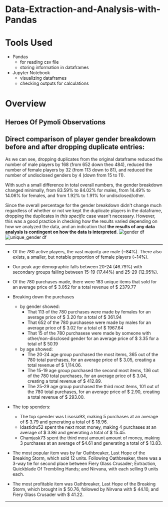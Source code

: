 # Data-Extraction-and-Analysis-with-Pandas

# Tools Used
* Pandas 
    * for reading csv file
    * storing information in dataframes
* Jupyter Notebook
    * visualizing dataframes
    * checking outputs for calculations
    
    
# Overview
## Heroes Of Pymoli Observations
## Direct comparison of player gender breakdown before and after dropping duplicate entries:
As we can see, dropping duplicates from the original dataframe reduced the number of male players by 168 (from 652 down theo 484), reduced the number of female players by 32 (from 113 down to 81), and reduced the number of undisclosed genders by 4 (down from 15 to 11).

With such a small difference in total overall numbers, the gender breakdown changed minimally, from 83.59% to 84.02% for males, from 14.49% to 14.06% for females, and from 1.92% to 1.91% for undisclosed/other.

Since the overall percentage for the gender breakdown didn't change much regardless of whether or not we kept the duplicate players in the dataframe, dropping the duplicates in _this specific_ case wasn't necessary. However, this was a good practice in checking how the results varied depending on how we analyzed the data, and an indication that **the results of any data analysis is contingent on how the data is interpreted**.
![gender df](Images/totalPlayersGender.jpg "Gender Breakdown before dropping duplicate player entries")
![unique_gender df](Images/uniquePlayersGender.jpg "Gender Breakdown after dropping duplicate player entries")

--------

* Of the 780 active players, the vast majority are male (~84%). There also exists, a smaller, but notable proportion of female players (~14%).
* Our peak age demographic falls between 20-24 (46.79%) with secondary groups falling between 15-19 (17.44%) and 25-29 (12.95%). 
* Of the 780 purchases made, there were 183 unique items that sold for an average price of $\$$ 3.052 for a total revenue of $\$$ 2379.77


* Breaking down the purchases
   * by gender showed:
       * That 113 of the 780 purchases were made by females for an average price of $\$$ 3.20 for a total of $\$$ 361.94
       * That 652 of the 780 purchasese were made by males for an average price of $\$$ 3.02 for a total of $\$$ 1967.64
       * That 15 of the 780 purchasese were made by someone with other/non-disclosed gender for an average price of $\$$ 3.35 for a total of $\$$ 50.19
   * by age showed:
       * The 20-24 age group purchased the most items,	365 out of the 780 total purchases, for an average price of $\$$ 3.05, creating a total revenue of $\$$ 1,114.06.
       * The 15-19 age group purchased the second most items, 136 out of the 780 total purchases, for an average price of $\$$ 3.04, creating a total revenue of $\$$ 412.89.
       * The 25-29 age group purchased the third most items, 101 out of the 780 total purchases, for an average price of $\$$ 2.90, creating a total revenue of $\$$ 293.00.
        
        
* The top spenders:
   * The top spender was Lisosia93, making 5 purchases at an average of $\$$ 3.79 and generating a total of $\$$ 18.96.
   * Idastidru52 spent the next most money, making 4 purchases at an average of $\$$ 3.86 and generating a total of $\$$ 15.45.
   * Chamjask73 spent the third most amount amount of money, making 3 purchases at an average of $\$$4.61 and generating a total of $\$$ 13.83.


* The most popular item was by far Oathbreaker, Last Hope of the Breaking Storm, which sold 12 units. Following Oathbreaker, there was a 3-way tie for second place between Fiery Glass Crusader; Extraction, Quickblade Of Trembling Hands; and Nirvana, with each selling 9 units each.

* The most profitable item was Oathbreaker, Last Hope of the Breaking Storm, which brought in $\$$ 50.76, followed by Nirvana with $\$$ 44.10, and Fiery Glass Crusader with $\$$ 41.22.

----- 
